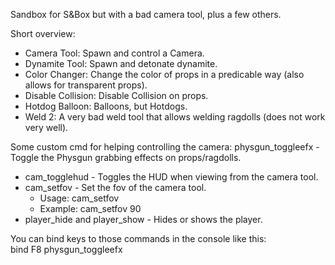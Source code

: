 Sandbox for S&Box but with a bad camera tool, plus a few others.

Short overview:
* Camera Tool: Spawn and control a Camera.
* Dynamite Tool: Spawn and detonate dynamite.
* Color Changer: Change the color of props in a predicable way (also allows for transparent props).
* Disable Collision: Disable Collision on props.
* Hotdog Balloon: Balloons, but Hotdogs.
* Weld 2: A very bad weld tool that allows welding ragdolls (does not work very well).

Some custom cmd for helping controlling the camera:
physgun_toggleefx - Toggle the Physgun grabbing effects on props/ragdolls.

* cam_togglehud - Toggles the HUD when viewing from the camera tool.
* cam_setfov - Set the fov of the camera tool.
  * Usage: cam_setfov <number>
  * Example: cam_setfov 90
* player_hide and player_show - Hides or shows the player.
 
 You can bind keys to those commands in the console like this:  
 bind F8 physgun_toggleefx
